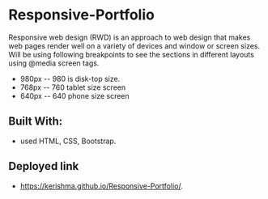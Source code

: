 # Responsive-Portfolio
Responsive web design (RWD) is an approach to web design that makes web pages render well on a variety of devices and window or screen sizes.
Will be using following breakpoints to see the sections in different layouts using @media screen tags.
* 980px  -- 980 is disk-top size.
* 768px -- 760 tablet size screen 
* 640px -- 640 phone size screen

## Built With:
* used HTML, CSS, Bootstrap.

## Deployed link 
* https://kerishma.github.io/Responsive-Portfolio/. 

